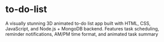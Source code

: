 # to-do-list
A visually stunning 3D animated to-do list app built with HTML, CSS, JavaScript, and Node.js + MongoDB backend. Features task scheduling, reminder notifications, AM/PM time format, and animated task summary 
